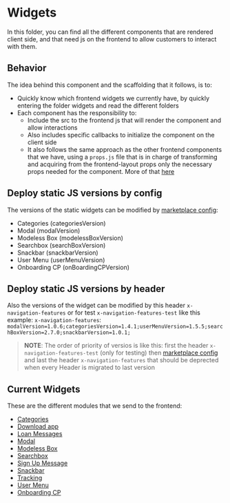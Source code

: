 # Widgets

In this folder, you can find all the different components that are rendered client side, and that need js on the frontend to allow customers to interact
with them.

## Behavior
The idea behind this component and the scaffolding that it follows, is to:
- Quickly know which frontend widgets we currently have, by quickly entering the folder widgets and read the different folders
- Each component has the responsibility to:
  - Include the src to the frontend js that will render the component and allow interactions
  - Also includes specific callbacks to initialize the component on the client side
  - It also follows the same approach as the other frontend components that we have, using a `props.js` file that is in charge of transforming and acquiring from the frontend-layout props only the necessary props needed for the component. More of that [here](/src/navigation/)

## Deploy static JS versions by config
The versions of the static widgets can be modified by [marketplace config](https://github.com/mercadolibre/fury_ml-navigation-config/blob/master/config/config.json#L11):
- Categories (categoriesVersion)
- Modal (modalVersion)
- Modeless Box (modelessBoxVersion)
- Searchbox (searchBoxVersion)
- Snackbar (snackbarVersion)
- User Menu (userMenuVersion)
- Onboarding CP (onBoardingCPVersion)

## Deploy static JS versions by header
Also the versions of the widget can be modified by this header `x-navigation-features` or for test `x-navigation-features-test` like this example:
`x-navigation-features`: `modalVersion=1.0.6;categoriesVersion=1.4.1;userMenuVersion=1.5.5;searchBoxVersion=2.7.0;snackbarVersion=1.0.1;`

> **NOTE**: The order of priority of versios is like this: first the header `x-navigation-features-test` (only for testing) then [marketplace config](https://github.com/mercadolibre/fury_ml-navigation-config/blob/master/config/config.json#L11) and last the header `x-navigation-features` that should be deprected when every Header is migrated to last version

## Current Widgets
These are the different modules that we send to the frontend:

- [Categories](/src/navigation/widgets/categories)
- [Download app](/src/navigation/widgets/download-app)
- [Loan Messages](/src/navigation/widgets/loan-message)
- [Modal](/src/navigation/widgets/modal)
- [Modeless Box](/src/navigation/widgets/modeless-box)
- [Searchbox](/src/navigation/widgets/searchbox)
- [Sign Up Message](/src/navigation/widgets/sign-up-message)
- [Snackbar](/src/navigation/widgets/snackbar)
- [Tracking](/src/navigation/widgets/tracking)
- [User Menu](/src/navigation/widgets/user-menu)
- [Onboarding CP](/src/navigation/widgets/onboarding-cp)
